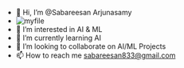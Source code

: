 - 👋 Hi, I’m @Sabareesan Arjunasamy
- ![myfile](https://www.pngfind.com/pngs/m/10-105665_kakashi-render-hd-png-download.png)
- 👀 I’m interested in AI & ML
- 🌱 I’m currently learning AI
- 💞️ I’m looking to collaborate on AI/ML Projects
- 📫 How to reach me sabareesan833@gmail.com

<!---
SabareesanArjunasamy/SabareesanArjunasamy is a ✨ special ✨ repository because its `README.md` (this file) appears on your GitHub profile.
You can click the Preview link to take a look at your changes.
--->
